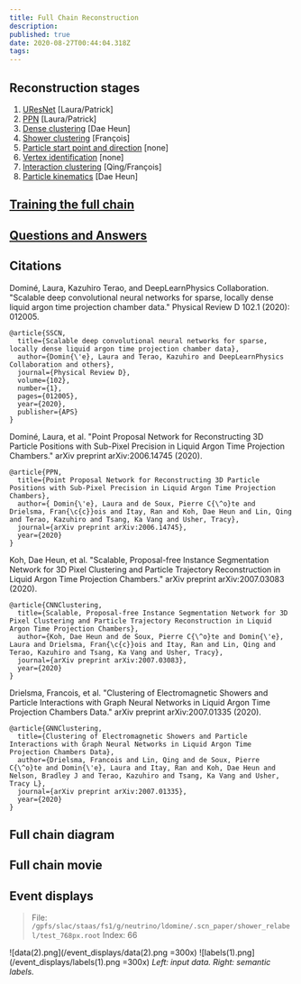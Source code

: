 ```yaml
---
title: Full Chain Reconstruction
description: 
published: true
date: 2020-08-27T00:44:04.318Z
tags: 
---
```


## Reconstruction stages
1. [UResNet](/chain/uresnet) [Laura/Patrick]
2. [PPN](/chain/ppn) [Laura/Patrick]
3. [Dense clustering](/chain/clustering/dense) [Dae Heun]
4. [Shower clustering](/chain/clustering/shower) [François]
5. [Particle start point and direction](/chain/direction) [none]
6. [Vertex identification](/chain/vertex) [none]
7. [Interaction clustering](/chain/interaction) [Qing/François]
8. [Particle kinematics](/chain/kinematics) [Dae Heun]

## [Training the full chain](/chain/train)

## [Questions and Answers](/chain/questions)

## Citations
Dominé, Laura, Kazuhiro Terao, and DeepLearnPhysics Collaboration. "Scalable deep convolutional neural networks for sparse, locally dense liquid argon time projection chamber data." Physical Review D 102.1 (2020): 012005.
```
@article{SSCN,
  title={Scalable deep convolutional neural networks for sparse, locally dense liquid argon time projection chamber data},
  author={Domin{\'e}, Laura and Terao, Kazuhiro and DeepLearnPhysics Collaboration and others},
  journal={Physical Review D},
  volume={102},
  number={1},
  pages={012005},
  year={2020},
  publisher={APS}
}

```
Dominé, Laura, et al. "Point Proposal Network for Reconstructing 3D Particle Positions with Sub-Pixel Precision in Liquid Argon Time Projection Chambers." arXiv preprint arXiv:2006.14745 (2020).
```
@article{PPN,
  title={Point Proposal Network for Reconstructing 3D Particle Positions with Sub-Pixel Precision in Liquid Argon Time Projection Chambers},
  author={ Domin{\'e}, Laura and de Soux, Pierre C{\^o}te and Drielsma, Fran{\c{c}}ois and Itay, Ran and Koh, Dae Heun and Lin, Qing and Terao, Kazuhiro and Tsang, Ka Vang and Usher, Tracy},
  journal={arXiv preprint arXiv:2006.14745},
  year={2020}
}

```
Koh, Dae Heun, et al. "Scalable, Proposal-free Instance Segmentation Network for 3D Pixel Clustering and Particle Trajectory Reconstruction in Liquid Argon Time Projection Chambers." arXiv preprint arXiv:2007.03083 (2020).
```
@article{CNNClustering,
  title={Scalable, Proposal-free Instance Segmentation Network for 3D Pixel Clustering and Particle Trajectory Reconstruction in Liquid Argon Time Projection Chambers},
  author={Koh, Dae Heun and de Soux, Pierre C{\^o}te and Domin{\'e}, Laura and Drielsma, Fran{\c{c}}ois and Itay, Ran and Lin, Qing and Terao, Kazuhiro and Tsang, Ka Vang and Usher, Tracy},
  journal={arXiv preprint arXiv:2007.03083},
  year={2020}
}

```
Drielsma, Francois, et al. "Clustering of Electromagnetic Showers and Particle Interactions with Graph Neural Networks in Liquid Argon Time Projection Chambers Data." arXiv preprint arXiv:2007.01335 (2020).
```
@article{GNNClustering,
  title={Clustering of Electromagnetic Showers and Particle Interactions with Graph Neural Networks in Liquid Argon Time Projection Chambers Data},
  author={Drielsma, Francois and Lin, Qing and de Soux, Pierre C{\^o}te and Domin{\'e}, Laura and Itay, Ran and Koh, Dae Heun and Nelson, Bradley J and Terao, Kazuhiro and Tsang, Ka Vang and Usher, Tracy L},
  journal={arXiv preprint arXiv:2007.01335},
  year={2020}
}

```

## Full chain diagram

## Full chain movie

## Event displays
> File: `/gpfs/slac/staas/fs1/g/neutrino/ldomine/.scn_paper/shower_relabel/test_768px.root`
> Index: 66

![data(2).png](/event_displays/data(2).png =300x) ![labels(1).png](/event_displays/labels(1).png =300x)
*Left: input data. Right: semantic labels.*